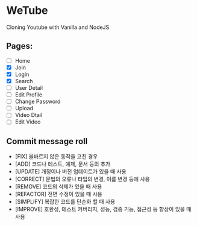 # WeTube

Cloning Youtube with Vanilla and NodeJS

## Pages:

- [ ] Home
- [x] Join
- [x] Login
- [x] Search
- [ ] User Detail
- [ ] Edit Profile
- [ ] Change Password
- [ ] Upload
- [ ] Video Dtail
- [ ] Edit Video

## Commit message roll

- [FIX] 올바르지 않은 동작을 고친 경우
- [ADD] 코드나 테스트, 예제, 문서 등의 추가
- [UPDATE] 개정이나 버전 업데이트가 있을 때 사용
- [CORRECT] 문법의 오류나 타입의 변경, 이름 변경 등에 사용
- [REMOVE] 코드의 삭제가 있을 때 사용
- [REFACTOR] 전면 수정이 있을 때 사용
- [SIMPLIFY] 복잡한 코드를 단순화 할 때 사용
- [IMPROVE] 호환성, 테스트 커버리지, 성능, 검증 기능, 접근성 등 향상이 있을 때 사용
